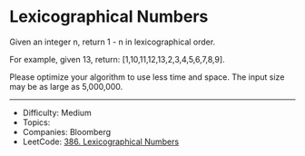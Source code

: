 # Lexicographical Numbers

Given an integer n, return 1 - n in lexicographical order.

For example, given 13, return: [1,10,11,12,13,2,3,4,5,6,7,8,9].

Please optimize your algorithm to use less time and space. The input size may be as large as 5,000,000.

---

* Difficulty: Medium
* Topics: 
* Companies: Bloomberg
* LeetCode: [386. Lexicographical Numbers](https://leetcode.com/problems/lexicographical-numbers/description/)
